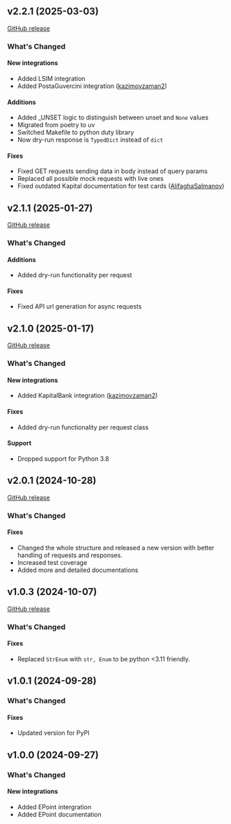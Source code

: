 ## v2.2.1 (2025-03-03)

[GitHub release](https://github.com/mmzeynalli/integrify/releases/tag/v2.2.1)

### What's Changed

#### New integrations

* Added LSIM integration
* Added PostaGuvercini integration ([kazimovzaman2](https://github.com/kazimovzaman2))

#### Additions

* Added _UNSET logic to distinguish between unset and `None` values
* Migrated from poetry to uv
* Switched Makefile to python duty library
* Now dry-run response is `TypedDict` instead of `dict`

#### Fixes

* Fixed GET requests sending data in body instead of query params
* Replaced all possible mock requests with live ones
* Fixed outdated Kapital documentation for test cards ([AlifaghaSalmanov](https://github.com/AlifaghaSalmanov))

## v2.1.1 (2025-01-27)

[GitHub release](https://github.com/mmzeynalli/integrify/releases/tag/v2.1.1)

### What's Changed

#### Additions

* Added dry-run functionality per request

#### Fixes

* Fixed API url generation for async requests

## v2.1.0 (2025-01-17)

[GitHub release](https://github.com/mmzeynalli/integrify/releases/tag/v2.1.0)

### What's Changed

#### New integrations

* Added KapitalBank integration  ([kazimovzaman2](https://github.com/kazimovzaman2))

#### Fixes

* Added dry-run functionality per request class

#### Support

* Dropped support for Python 3.8

## v2.0.1 (2024-10-28)

[GitHub release](https://github.com/mmzeynalli/integrify/releases/tag/v2.0.1)

### What's Changed

#### Fixes

* Changed the whole structure and released a new version with better handling of requests and responses.
* Increased test coverage
* Added more and detailed documentations

## v1.0.3 (2024-10-07)

[GitHub release](https://github.com/mmzeynalli/integrify/releases/tag/v1.0.3)

### What's Changed

#### Fixes

* Replaced `StrEnum` with `str, Enum` to be python <3.11 friendly.

## v1.0.1 (2024-09-28)

### What's Changed

#### Fixes

* Updated version for PyPI

## v1.0.0 (2024-09-27)

### What's Changed

#### New integrations

* Added EPoint intergration
* Added EPoint documentation
